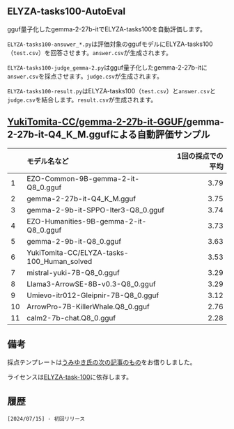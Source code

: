 ## ELYZA-tasks100-AutoEval

gguf量子化したgemma-2-27b-itでELYZA-tasks100を自動評価します。

```ELYZA-tasks100-ansuwer_*.py```は評価対象のggufモデルにELYZA-tasks100（```test.csv```）を回答させます。```answer.csv```が生成されます。

```ELYZA-tasks100-judge_gemma-2.py```はgguf量子化したgemma-2-27b-itに```answer.csv```を採点させます。```judge.csv```が生成されます。

```ELYZA-tasks100-result.py```はELYZA-tasks100（```test.csv```）と```answer.csv```と```judge.csv```を結合します。```result.csv```が生成されます。

## [YukiTomita-CC/gemma-2-27b-it-GGUF/](https://huggingface.co/YukiTomita-CC/gemma-2-27b-it-GGUF)gemma-2-27b-it-Q4_K_M.ggufによる自動評価サンプル

||モデル名など|1回の採点での平均|
|---|:---|---:|
|1|EZO-Common-9B-gemma-2-it-Q8_0.gguf|3.79|
|2|gemma-2-27b-it-Q4_K_M.gguf|3.75|
|3|gemma-2-9b-it-SPPO-Iter3-Q8_0.gguf|3.74|
|4|EZO-Humanities-9B-gemma-2-it-Q8_0.gguf|3.73|
|5|gemma-2-9b-it-Q8_0.gguf|3.63|
|6|YukiTomita-CC/ELYZA-tasks-100_Human_solved|3.53|
|7|mistral-yuki-7B-Q8_0.gguf|3.29|
|8|Llama3-ArrowSE-8B-v0.3-Q8_0.gguf|3.29|
|9|Umievo-itr012-Gleipnir-7B-Q8_0.gguf|3.12|
|10|ArrowPro-7B-KillerWhale.Q8_0.gguf|2.76|
|11|calm2-7b-chat.Q8_0.gguf|2.28|

## 備考
採点テンプレートは[うみゆき氏の次の記事のもの](https://soysoftware.sakura.ne.jp/archives/3850)をお借りしました。

ライセンスは[ELYZA-task-100](https://huggingface.co/datasets/elyza/ELYZA-tasks-100)に依存します。

## 履歴
    [2024/07/15] - 初回リリース
